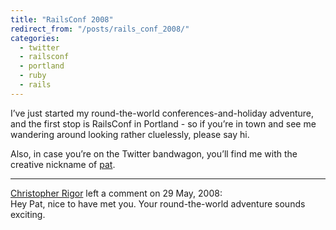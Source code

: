 ```yaml
---
title: "RailsConf 2008"
redirect_from: "/posts/rails_conf_2008/"
categories:
  - twitter
  - railsconf
  - portland
  - ruby
  - rails
---
```

I’ve just started my round-the-world conferences-and-holiday adventure,
and the first stop is RailsConf in Portland - so if you’re in town and
see me wandering around looking rather cluelessly, please say hi.

Also, in case you’re on the Twitter bandwagon, you’ll find me with the
creative nickname of [pat](http://twitter.com/pat).

------------------------------------------------------------------------

<div class="comments">
<div class="comment-author">
<a href="http://blog.admoolabs.com">Christopher Rigor</a> left a comment
on 29 May, 2008:</div>

<div class="comment" markdown="1">
Hey Pat, nice to have met you. Your round-the-world adventure sounds
exciting.

</div>
</div>

